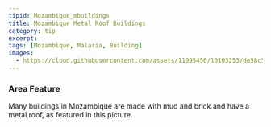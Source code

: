 ```yaml
---
tipid: Mozambique_mbuildings
title: Mozambique Metal Roof Buildings
category: tip
excerpt:
tags: [Mozambique, Malaria, Building]
images:
  - https://cloud.githubusercontent.com/assets/11095450/10103253/de58c53e-6370-11e5-9afe-89006ad5ac63.png
---
```


### Area Feature

Many buildings in Mozambique are made with mud and brick and have a metal roof, as featured in this picture. 
